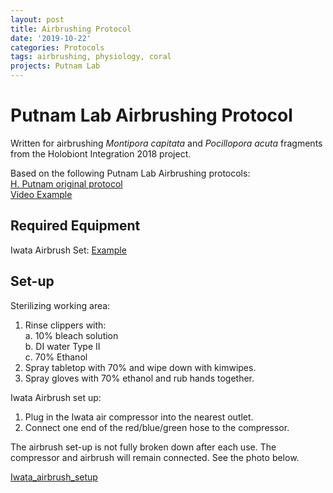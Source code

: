 ```yaml
---
layout: post
title: Airbrushing Protocol
date: '2019-10-22'
categories: Protocols
tags: airbrushing, physiology, coral
projects: Putnam Lab
---
```


# Putnam Lab Airbrushing Protocol

Written for airbrushing *Montipora capitata* and *Pocillopora acuta* fragments from the Holobiont Integration 2018 project.

Based on the following Putnam Lab Airbrushing protocols:  
[H. Putnam original protocol](https://hputnam.github.io/Putnam_Lab_Notebook/Coral_Tissue_Removal_protocol/)  
[Video Example](https://www.youtube.com/watch?v=tHlVRHVMQeQ)

## Required Equipment

Iwata Airbrush Set: [Example](https://www.amazon.com/Eclipse-Airbrush-Master-Compressor-Cleaning/dp/B001BO4X8Y/ref=sr_1_1_sspa?keywords=iwata+airbrush&qid=1571759464&sr=8-1-spons&psc=1&spLa=ZW5jcnlwdGVkUXVhbGlmaWVyPUExUzVDOVBHRkgySFlJJmVuY3J5cHRlZElkPUEwMjk5MDAwMTU1TDcxQ0M2TExNQSZlbmNyeXB0ZWRBZElkPUEwNDIwNDIwMTlRVUxHV0dRQzBGSiZ3aWRnZXROYW1lPXNwX2F0ZiZhY3Rpb249Y2xpY2tSZWRpcmVjdCZkb05vdExvZ0NsaWNrPXRydWU=)  

## Set-up

Sterilizing working area:  
1. Rinse clippers with:  
  a. 10% bleach solution  
  b. DI water Type II  
  c. 70% Ethanol
2. Spray tabletop with 70% and wipe down with kimwipes.  
3. Spray gloves with 70% ethanol and rub hands together.

Iwata Airbrush set up:  
1. Plug in the Iwata air compressor into the nearest outlet.  
2. Connect one end of the red/blue/green hose to the compressor.

The airbrush set-up is not fully broken down after each use. The compressor and airbrush will remain connected. See the photo below.  

[Iwata_airbrush_setup]()
